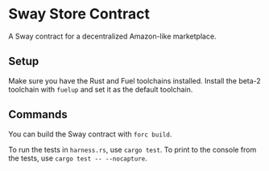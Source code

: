 # Sway Store Contract

A Sway contract for a decentralized Amazon-like marketplace.

## Setup

Make sure you have the Rust and Fuel toolchains installed. Install the beta-2 toolchain with `fuelup` and set it as the default toolchain.

## Commands

You can build the Sway contract with `forc build`.

To run the tests in `harness.rs`, use `cargo test`. 
To print to the console from the tests, use `cargo test -- --nocapture`.

